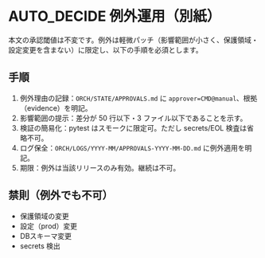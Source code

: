 # AUTO_DECIDE 例外運用（別紙）

本文の承認閾値は不変です。例外は軽微パッチ（影響範囲が小さく、保護領域・設定変更を含まない）に限定し、以下の手順を必須とします。

## 手順
1. 例外理由の記録：`ORCH/STATE/APPROVALS.md` に `approver=CMD@manual`、根拠（evidence）を明記。
2. 影響範囲の提示：差分が 50 行以下・3 ファイル以下であることを示す。
3. 検証の簡易化：pytest はスモークに限定可。ただし secrets/EOL 検査は省略不可。
4. ログ保全：`ORCH/LOGS/YYYY-MM/APPROVALS-YYYY-MM-DD.md` に例外適用を明記。
5. 期限：例外は当該リリースのみ有効。継続は不可。

## 禁則（例外でも不可）
- 保護領域の変更
- 設定（prod）変更
- DBスキーマ変更
- secrets 検出